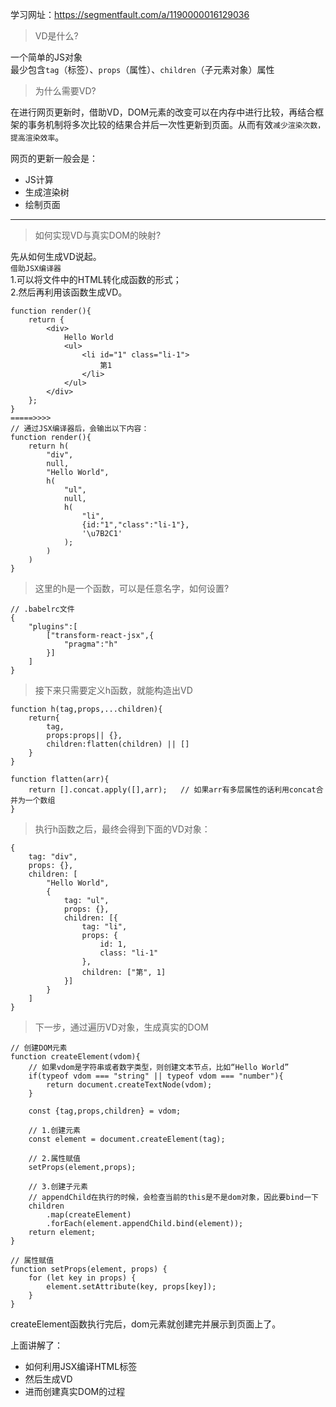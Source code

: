 学习网址：https://segmentfault.com/a/1190000016129036

> VD是什么?

一个简单的JS对象  
最少包含`tag`（标签）、`props`（属性）、`children`（子元素对象）属性  

> 为什么需要VD?  

在进行网页更新时，借助VD，DOM元素的改变可以在内存中进行比较，再结合框架的事务机制将多次比较的结果合并后一次性更新到页面。从而有效`减少渲染次数，提高渲染效率`。  

网页的更新一般会是：  
- JS计算
- 生成渲染树
- 绘制页面

---
> 如何实现VD与真实DOM的映射?  

先从如何生成VD说起。  
`借助JSX编译器`  
1.可以将文件中的HTML转化成函数的形式；  
2.然后再利用该函数生成VD。

```JS
function render(){
    return {
        <div>
            Hello World
            <ul>
                <li id="1" class="li-1">
                    第1
                </li>
            </ul>
        </div>
    };
}
=====>>>> 
// 通过JSX编译器后，会输出以下内容：
function render(){
    return h(
        "div",
        null,
        "Hello World",
        h(
            "ul",
            null,
            h(
                "li",
                {id:"1","class":"li-1"},
                '\u7B2C1'
            );
        )
    )
}
```    
> 这里的h是一个函数，可以是任意名字，如何设置?  
```JS
// .babelrc文件
{
    "plugins":[
        ["transform-react-jsx",{
            "pragma":"h" 
        }]
    ]
}
```

> 接下来只需要定义h函数，就能构造出VD
```JS
function h(tag,props,...children){
    return{
        tag,
        props:props|| {},
        children:flatten(children) || []
    }    
}

function flatten(arr){
    return [].concat.apply([],arr);   // 如果arr有多层属性的话利用concat合并为一个数组
}
```

> 执行h函数之后，最终会得到下面的VD对象：  
```JS
{
    tag: "div",
    props: {},
    children: [
        "Hello World", 
        {
            tag: "ul",
            props: {},
            children: [{
                tag: "li",
                props: {
                    id: 1,
                    class: "li-1"
                },
                children: ["第", 1]
            }]
        }
    ]
}
``` 

> 下一步，通过遍历VD对象，生成真实的DOM
```JS
// 创建DOM元素
function createElement(vdom){
    // 如果vdom是字符串或者数字类型，则创建文本节点，比如“Hello World”
    if(typeof vdom === "string" || typeof vdom === "number"){
        return document.createTextNode(vdom);
    }

    const {tag,props,children} = vdom;

    // 1.创建元素
    const element = document.createElement(tag);

    // 2.属性赋值
    setProps(element,props);

    // 3.创建子元素
    // appendChild在执行的时候，会检查当前的this是不是dom对象，因此要bind一下
    children
        .map(createElement)
        .forEach(element.appendChild.bind(element));
    return element;
}

// 属性赋值
function setProps(element, props) {
    for (let key in props) {
        element.setAttribute(key, props[key]);
    }
}
```
createElement函数执行完后，dom元素就创建完并展示到页面上了。  

上面讲解了：
- 如何利用JSX编译HTML标签
- 然后生成VD
- 进而创建真实DOM的过程